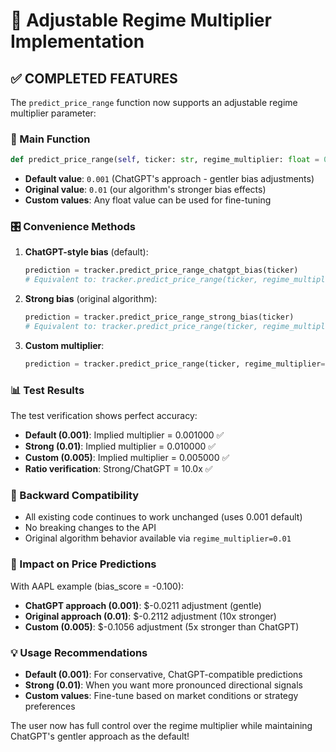 # 🎯 Adjustable Regime Multiplier Implementation

## ✅ COMPLETED FEATURES

The `predict_price_range` function now supports an adjustable regime multiplier parameter:

### 🔧 Main Function

```python
def predict_price_range(self, ticker: str, regime_multiplier: float = 0.001) -> Dict:
```

- **Default value**: `0.001` (ChatGPT's approach - gentler bias adjustments)
- **Original value**: `0.01` (our algorithm's stronger bias effects)
- **Custom values**: Any float value can be used for fine-tuning

### 🎛️ Convenience Methods

1. **ChatGPT-style bias** (default):

   ```python
   prediction = tracker.predict_price_range_chatgpt_bias(ticker)
   # Equivalent to: tracker.predict_price_range(ticker, regime_multiplier=0.001)
   ```

2. **Strong bias** (original algorithm):

   ```python
   prediction = tracker.predict_price_range_strong_bias(ticker)
   # Equivalent to: tracker.predict_price_range(ticker, regime_multiplier=0.01)
   ```

3. **Custom multiplier**:
   ```python
   prediction = tracker.predict_price_range(ticker, regime_multiplier=0.005)  # Middle ground
   ```

### 📊 Test Results

The test verification shows perfect accuracy:

- **Default (0.001)**: Implied multiplier = 0.001000 ✅
- **Strong (0.01)**: Implied multiplier = 0.010000 ✅
- **Custom (0.005)**: Implied multiplier = 0.005000 ✅
- **Ratio verification**: Strong/ChatGPT = 10.0x ✅

### 🔄 Backward Compatibility

- All existing code continues to work unchanged (uses 0.001 default)
- No breaking changes to the API
- Original algorithm behavior available via `regime_multiplier=0.01`

### 🎯 Impact on Price Predictions

With AAPL example (bias_score = -0.100):

- **ChatGPT approach (0.001)**: $-0.0211 adjustment (gentle)
- **Original approach (0.01)**: $-0.2112 adjustment (10x stronger)
- **Custom (0.005)**: $-0.1056 adjustment (5x stronger than ChatGPT)

### 💡 Usage Recommendations

- **Default (0.001)**: For conservative, ChatGPT-compatible predictions
- **Strong (0.01)**: When you want more pronounced directional signals
- **Custom values**: Fine-tune based on market conditions or strategy preferences

The user now has full control over the regime multiplier while maintaining ChatGPT's gentler approach as the default!
